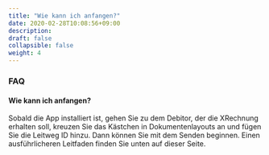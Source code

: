 ```yaml
---
title: "Wie kann ich anfangen?"
date: 2020-02-28T10:08:56+09:00
description: 
draft: false
collapsible: false
weight: 4
---
```

### FAQ

#### Wie kann ich anfangen?

Sobald die App installiert ist, gehen Sie zu dem Debitor, der die XRechnung erhalten soll, kreuzen Sie das Kästchen in Dokumentenlayouts an und fügen Sie die Leitweg ID hinzu. Dann können Sie mit dem Senden beginnen. Einen ausführlicheren Leitfaden finden Sie unten auf dieser Seite.